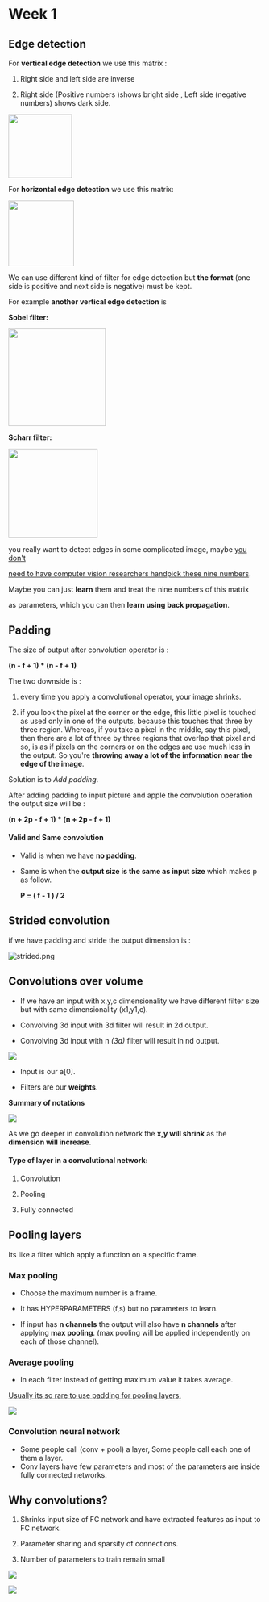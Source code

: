# Week 1

## Edge detection

For **vertical edge detection** we use this matrix : 

1. Right side and left side are inverse 

2. Right side (Positive numbers )shows bright side , Left side (negative numbers) shows dark side.

<img src="file:///Users/rojina/Desktop/ai/AI-courses/DeepLearningSpecialization/Convolutional%20Neural%20Networks/pictures/vertical.png" title="" alt="" width="126">

For **horizontal edge detection** we use this matrix:

<img title="" src="file:///Users/rojina/Desktop/ai/AI-courses/DeepLearningSpecialization/Convolutional%20Neural%20Networks/pictures/horizontal.png" alt="" width="130">

We can use different kind of filter for edge detection but **the format** (one side is positive and next side is negative) must be kept.

For example **another vertical edge detection** is

**Sobel filter:**

<img src="file:///Users/rojina/Library/Application%20Support/marktext/images/2022-11-16-16-00-18-image.png" title="" alt="" width="193">

**Scharr filter:**

<img src="file:///Users/rojina/Desktop/ai/AI-courses/DeepLearningSpecialization/Convolutional%20Neural%20Networks/pictures/scharr.png" title="" alt="" width="177">

you really want to detect edges in some complicated image, maybe <u>you don't </u>

<u>need to have computer vision researchers handpick these nine numbers</u>. 

Maybe you can just **learn** them and treat the nine numbers of this matrix 

as parameters, which you can then **learn using back propagation**. 

## Padding

The size of output after convolution operator is : 

**(n - f + 1) * (n  - f + 1)**

The two downside is :

1. every time you apply a convolutional operator, your image shrinks.

2. if you look the pixel at the corner or the edge, this little pixel is touched as used only in one of the outputs, because this touches that three by three region. Whereas, if you take a pixel in the middle, say this pixel, then there are a lot of three by three regions that overlap that pixel and so, is as if pixels on the corners or on the edges are use much less in the output. So you're **throwing away a lot of the information near the edge of the image**.

Solution is to *Add padding*.

After adding padding to input picture and apple the convolution operation the output size will be :

**(n + 2p - f + 1) * (n + 2p - f + 1)**

#### Valid and Same convolution

- Valid is when we have **no padding**.

- Same is when the **output size is the same as input size** which makes p as follow.
  
  **P = ( f - 1 ) / 2**

## Strided convolution

if we have padding and stride the output dimension is :

![strided.png](/Users/rojina/Desktop/ai/AI-courses/DeepLearningSpecialization/Convolutional%20Neural%20Networks/pictures/strided.png)

## Convolutions over volume

- If we have an input with x,y,c dimensionality we have different filter size but with same dimensionality (x1,y1,c).

- Convolving 3d input with 3d filter will result in 2d output.

- Convolving 3d input with n *(3d)* filter will result in nd output.

![](/Users/rojina/Desktop/ai/AI-courses/DeepLearningSpecialization/Convolutional%20Neural%20Networks/pictures/multiple-filters.png)

- Input is our a[0].

- Filters are our **weights**.

**Summary of notations**

![](/Users/rojina/Desktop/ai/AI-courses/DeepLearningSpecialization/Convolutional%20Neural%20Networks/pictures/summary.png)

As we go deeper in convolution network the **x,y will shrink** as the **dimension will increase**.

#### Type of layer in a convolutional network:

1. Convolution

2. Pooling

3. Fully connected

## Pooling layers

Its like a filter which apply a function on a specific frame.

### Max pooling

- Choose the maximum number is a frame.

- It has HYPERPARAMETERS (f,s) but no parameters to learn.

- If input has **n channels** the output will also have **n channels** after applying **max pooling**. (max pooling will be applied independently on each of those channel).

### Average pooling

- In each filter instead of getting maximum value it takes average.

<u>Usually its so rare to use padding for pooling layers.</u>

![](/Users/rojina/Desktop/ai/AI-courses/DeepLearningSpecialization/Convolutional%20Neural%20Networks/pictures/pooling.png)

### Convolution neural network

- Some people call (conv + pool) a layer, Some people call each one of them a layer.
- Conv layers have few parameters and most of the parameters are inside fully connected networks.

## Why convolutions?

1. Shrinks input size of FC network and have extracted features as input to FC network.

2. Parameter sharing and sparsity of connections.

3. Number of parameters to train remain small

![](/Users/rojina/Desktop/ai/AI-courses/DeepLearningSpecialization/Convolutional%20Neural%20Networks/pictures/parameter-sharing.png)

![](/Users/rojina/Desktop/ai/AI-courses/DeepLearningSpecialization/Convolutional%20Neural%20Networks/pictures/sparsity.png)
